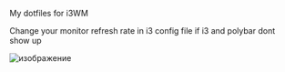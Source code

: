 My dotfiles for i3WM

Change your monitor refresh rate in i3 config file if i3 and polybar dont show up

![изображение](https://github.com/user-attachments/assets/750a641d-c906-4b4a-80fc-3df5f5e5153e)

